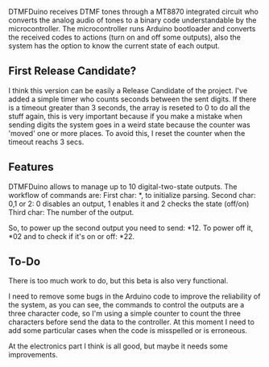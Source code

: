 DTMFDuino receives DTMF tones through a MT8870 integrated circuit who converts the analog audio of tones to a binary code understandable by the microcontroller. The 
microcontroller runs Arduino bootloader and converts the received codes to actions (turn on and off some outputs), also the system has the option to know the current state 
of each output.


First Release Candidate?
------------------------
I think this version can be easily a Release Candidate of the project. I've added a simple timer who counts seconds between the sent digits. If there is a timeout greater than 3 seconds, the array is reseted to 0 to do all the stuff again, this is very important because if you make a mistake when sending digits the system goes in a weird state because the counter was 'moved' one or more places. To avoid this, I reset the counter when the timeout reachs 3 secs.

Features
--------

DTMFDuino allows to manage up to 10 digital-two-state outputs. The workflow of commands are:
First char: *, to initialize parsing.
Second char: 0,1 or 2: 0 disables an output, 1 enables it and 2 checks the state (off/on)
Third char: The number of the output.

So, to power up the second output you need to send: *12. To power off it, *02 and to check if it's on or off: *22.

To-Do
-----
There is too much work to do, but this beta is also very functional.

I need to remove some bugs in the Arduino code to improve the reliability of the system, as you can see, the commands to control the outputs are a three character code, so I'm using a simple counter to count the three characters before send the data to the controller. At this moment I need to add some particular cases when the code is misspelled or is erroneous.

At the electronics part I think is all good, but maybe it needs some improvements.



